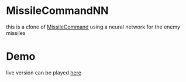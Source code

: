 # MissileCommandNN
this is a clone of [MissileCommand](https://github.com/Tweety79rw/missileCommand) using a neural network for the enemy missiles

# Demo

live version can be played [here](https://tweety79rw.github.io/MissileCommandNN/)
